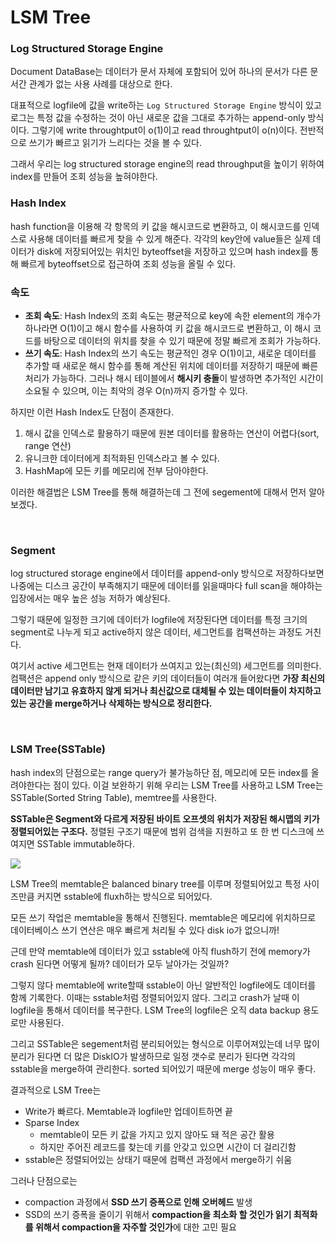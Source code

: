 # LSM Tree

### Log Structured Storage Engine

Document DataBase는 데이터가 문서 자체에 포함되어 있어 하나의 문서가 다른 문서간 관계가 없는 사용 사례를 대상으로 한다.

대표적으로 logfile에 값을 write하는 `Log Structured Storage Engine` 방식이 있고 로그는 특정 값을 수정하는 것이 아닌 새로운 값을 그대로 추가하는 append-only 방식이다. 그렇기에 write throughtput이 o(1)이고 read throughtput이 o(n)이다. 전반적으로 쓰기가 빠르고 읽기가 느리다는 것을 볼 수 있다.

그래서 우리는 log structured storage engine의 read throughput을 높이기 위하여 index를 만들어 조회 성능을 높혀야한다.

### Hash Index

hash function을 이용해 각 항목의 키 값을 해시코드로 변환하고, 이 해시코드를 인덱스로 사용해 데이터를 빠르게 찾을 수 있게 해준다. 각각의 key안에 value들은 실제 데이터가 disk에 저장되어있는 위치인 byteoffset을 저장하고 있으며 hash index를 통해 빠르게 byteoffset으로 접근하여 조회 성능을 올릴 수 있다.

### 속도
- **조회 속도**: Hash Index의 조회 속도는 평균적으로 key에 속한 element의 개수가 하나라면 O(1)이고 해시 함수를 사용하여 키 값을 해시코드로 변환하고, 이 해시 코드를 바탕으로 데이터의 위치를 찾을 수 있기 때문에 정말 빠르게 조회가 가능하다. 
- **쓰기 속도**: Hash Index의 쓰기 속도는 평균적인 경우 O(1)이고, 새로운 데이터를 추가할 때 새로운 해시 함수를 통해 계산된 위치에 데이터를 저장하기 때문에 빠른 처리가 가능하다. 그러나 해시 테이블에서 **해시키 충돌**이 발생하면 추가적인 시간이 소요될 수 있으며, 이는 최악의 경우 O(n)까지 증가할 수 있다.


하지만 이런 Hash Index도 단점이 존재한다.

1. 해시 값을 인덱스로 활용하기 때문에 원본 데이터를 활용하는 연산이 어렵다(sort, range 연산)
2. 유니크한 데이터에게 최적화된 인덱스라고 볼 수 있다.
3. HashMap에 모든 키를 메모리에 전부 담아야한다.

이러한 해결법은 LSM Tree를 통해 해결하는데 그 전에 segement에 대해서 먼저 알아보겠다.


<br>

### Segment

log structured storage engine에서 데이터를 append-only 방식으로 저장하다보면 나중에는 디스크 공간이 부족해지기 때문에 데이터를 읽을때마다 full scan을 해야하는 입장에서는 매우 높은 성능 저하가 예상된다. 

그렇기 때문에 일정한 크기에 데이터가 logfile에 저장된다면 데이터를 특정 크기의 segment로 나누게 되고 active하지 않은 데이터, 세그먼트를 컴팩션하는 과정도 거친다.

여기서 active 세그먼트는 현재 데이터가 쓰여지고 있는(최신의) 세그먼트를 의미한다. 컴팩션은 append only 방식으로 같은 키의 데이터들이 여러개 들어왔다면 **가장 최신의 데이터만 남기고 유효하지 않게 되거나 최신값으로 대체될 수 있는 데이터들이 차지하고 있는 공간을 merge하거나 삭제하는 방식으로 정리한다.**

<br>

### LSM Tree(SSTable)

hash index의 단점으로는 range query가 불가능하단 점, 메모리에 모든 index를 올려야한다는 점이 있다. 이걸 보완하기 위해 우리는 LSM Tree를 사용하고 LSM Tree는 SSTable(Sorted String Table), memtree를 사용한다.

**SSTable은 Segment와 다르게 저장된 바이트 오프셋의 위치가 저장된 해시맵의 키가 정렬되어있는 구조다.** 정렬된 구조기 때문에 범위 검색을 지원하고 또 한 번 디스크에 쓰여지면 SSTable immutable하다.

![](https://velog.velcdn.com/images/salgu1998/post/721a61d9-8e90-4c47-acc9-1c17f4ba5a36/image.png)

LSM Tree의 memtable은 balanced binary tree를 이루며 정렬되어있고 특정 사이즈만큼 커지면 sstable에 fluxh하는 방식으로 되어있다. 

모든 쓰기 작업은 memtable을 통해서 진행된다. memtable은 메모리에 위치하므로 데이터베이스 쓰기 연산은 매우 빠르게 처리될 수 있다 disk io가 없으니까!

근데 만약 memtable에 데이터가 있고 sstable에 아직 flush하기 전에 memory가 crash 된다면 어떻게 될까? 데이터가 모두 날아가는 것일까?

그렇지 않다 memtable에 write할때 sstable이 아닌 알반적인 logfile에도 데이터를 함께 기록한다. 이때는 sstable처럼 정렬되어있지 않다. 그리고 crash가 날때 이 logfile을 통해서 데이터를 복구한다. LSM Tree의 logfile은 오직 data backup 용도로만 사용된다.

그리고 SSTable은 segement처럼 분리되어있는 형식으로 이루어져있는데 너무 많이 분리가 된다면 더 많은 DiskIO가 발생하므로 일정 갯수로 분리가 된다면 각각의 sstable을 merge하여 관리한다. sorted 되어있기 때문에 merge 성능이 매우 좋다.

결과적으로 LSM Tree는
- Write가 빠르다. Memtable과 logfile만 업데이트하면 끝
- Sparse Index
	- memtable이 모든 키 값을 가지고 있지 않아도 돼 적은 공간 활용
	- 하지만 주어진 레코드를 찾는데 키를 안갖고 있으면 시간이 더 걸리긴함
- sstable은 정렬되어있는 상태기 때문에 컴팩션 과정에서 merge하기 쉬움

그러나 단점으로는
- compaction 과정에서 **SSD 쓰기 증폭으로 인해 오버헤드** 발생 
- SSD의 쓰기 증폭을 줄이기 위해서 **compaction을 최소화 할 것인가 읽기 최적화를 위해서 compaction을 자주할 것인가**에 대한 고민 필요
